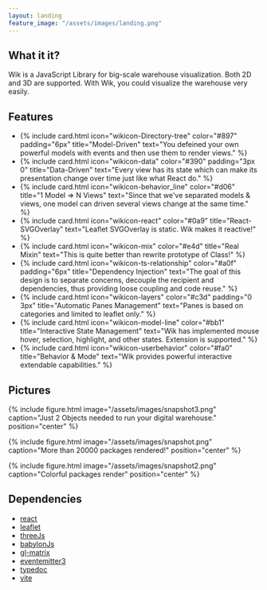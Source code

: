 ```yaml
---
layout: landing
feature_image: "/assets/images/landing.png"
---
```


## What it it?

Wik is a JavaScript Library for big-scale warehouse visualization. Both 2D and 3D are supported. With Wik, you could visualize the warehouse very easily.

## Features

<ul class="cards">
  <li>
{% include card.html icon="wikicon-Directory-tree" color="#897" padding="6px" title="Model-Driven" text="You defeined your own powerful models with events and then use them to render views." %}
  </li>
    <li>
{% include card.html icon="wikicon-data" color="#390"  padding="3px 0"  title="Data-Driven" text="Every view has its state which can make its presentation change over time just like what React do." %}
  </li>
    <li>
{% include card.html icon="wikicon-behavior_line" color="#d06"  title="1 Model => N Views" text="Since that we've separated models & views, one model can driven several views change at the same time." %}
  </li>
    <li>
{% include card.html icon="wikicon-react" color="#0a9"  title="React-SVGOverlay" text="Leaflet SVGOverlay is static. Wik makes it reactive!" %}
  </li>
    <li>
{% include card.html icon="wikicon-mix" color="#e4d"  title="Real Mixin" text="This is quite better than rewrite prototype of Class!" %}
  </li>
    <li>
{% include card.html icon="wikicon-ts-relationship" color="#a0f" padding="6px"  title="Dependency Injection" text="The goal of this design is to separate concerns, decouple the recipient and dependencies, thus providing loose coupling and code reuse." %}
  </li>
  <li>
{% include card.html icon="wikicon-layers" color="#c3d" padding="0 3px"   title="Automatic Panes Management" text="Panes is based on categories and limited to leaflet only." %}
  </li>
  <li>
{% include card.html icon="wikicon-model-line" color="#bb1"  title="Interactive State Management" text="Wik has implemented mouse hover, selection, highlight, and other states. Extension is supported." %}
  </li>
    <li>
{% include card.html icon="wikicon-userbehavior" color="#fa0"  title="Behavior & Mode" text="Wik provides powerful interactive extendable capabilities." %}
  </li>
</ul>

## Pictures

{% include figure.html image="/assets/images/snapshot3.png" caption="Just 2 Objects needed to run your digital warehouse." position="center" %}

{% include figure.html image="/assets/images/snapshot.png" caption="More than 20000 packages rendered!" position="center" %}

{% include figure.html image="/assets/images/snapshot2.png" caption="Colorful packages render" position="center" %}

## Dependencies

- <a href="https://reactjs.org/docs/getting-started.html">react</a>
- <a href="https://leafletjs.com/reference.html">leaflet</a>
- <a href="https://threejs.org/docs/index.html">threeJs</a>
- <a href="https://doc.babylonjs.com/start">babylonJs</a>
- <a href="https://glmatrix.net/docs/">gl-matrix</a>
- <a href="https://github.com/primus/eventemitter3#readme">eventemitter3</a>
- <a href="https://typedoc.org/guides/overview/">typedoc</a>
- <a href="https://vitejs.dev/guide/">vite</a>

